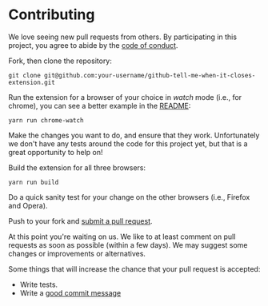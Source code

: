 # Contributing

We love seeing new pull requests from others. By participating in this project, you agree to abide by the [code of conduct](CODE_OF_CONDUCT.md).

Fork, then clone the repository:

    git clone git@github.com:your-username/github-tell-me-when-it-closes-extension.git

Run the extension for a browser of your choice in _watch_ mode (i.e., for chrome), you can see a better example in the [README](README.md):

    yarn run chrome-watch

Make the changes you want to do, and ensure that they work. Unfortunately we don't have any tests around the code for this project yet, but that is a great opportunity to help on!

Build the extension for all three browsers:

    yarn run build

Do a quick sanity test for your change on the other browsers (i.e., Firefox and Opera).

Push to your fork and [submit a pull request](https://github.com/kevinjalbert/github-tell-me-when-it-closes-extension/compare/).

At this point you're waiting on us. We like to at least comment on pull requests as soon as possible (within a few days). We may suggest some changes or improvements or alternatives.

Some things that will increase the chance that your pull request is accepted:

* Write tests.
* Write a [good commit message](http://tbaggery.com/2008/04/19/a-note-about-git-commit-messages.html)
